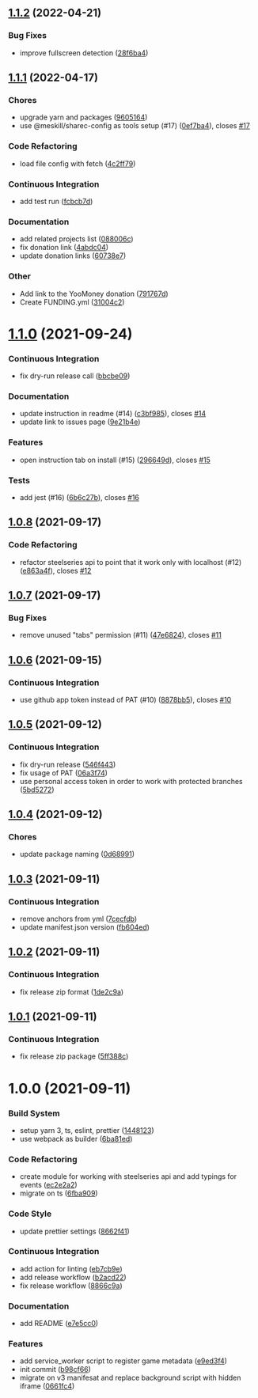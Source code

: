 ## [1.1.2](https://github.com/meskill/steelseries-browser-cinema/compare/v1.1.1...v1.1.2) (2022-04-21)

### Bug Fixes

- improve fullscreen detection ([28f6ba4](https://github.com/meskill/steelseries-browser-cinema/commit/28f6ba4362c961c7cd555918cb9be6376fa2b3e5))

## [1.1.1](https://github.com/meskill/steelseries-browser-cinema/compare/v1.1.0...v1.1.1) (2022-04-17)

### Chores

- upgrade yarn and packages ([9605164](https://github.com/meskill/steelseries-browser-cinema/commit/9605164912ee49e7ce7ffb36b1fa3b9b807c7535))
- use @meskill/sharec-config as tools setup (#17) ([0ef7ba4](https://github.com/meskill/steelseries-browser-cinema/commit/0ef7ba4f3acd6a72b65f0b66764a3d797120d538)), closes [#17](https://github.com/meskill/steelseries-browser-cinema/issues/17)

### Code Refactoring

- load file config with fetch ([4c2ff79](https://github.com/meskill/steelseries-browser-cinema/commit/4c2ff79e7812f503573eabcaebc029f637f8e912))

### Continuous Integration

- add test run ([fcbcb7d](https://github.com/meskill/steelseries-browser-cinema/commit/fcbcb7d76ac6ef653cc763382bbbfd97ce62e1f0))

### Documentation

- add related projects list ([088006c](https://github.com/meskill/steelseries-browser-cinema/commit/088006c2c5482c75a5a86905654fbca5cea2885c))
- fix donation link ([4abdc04](https://github.com/meskill/steelseries-browser-cinema/commit/4abdc04c44ba26be91c7364ef74b1c705ac6e72d))
- update donation links ([60738e7](https://github.com/meskill/steelseries-browser-cinema/commit/60738e75d79c0aecf4aa975b077c50c0ed7a136f))

### Other

- Add link to the YooMoney donation ([791767d](https://github.com/meskill/steelseries-browser-cinema/commit/791767d8cea568e30e3d5b53178085a70506193e))
- Create FUNDING.yml ([31004c2](https://github.com/meskill/steelseries-browser-cinema/commit/31004c2a9838e6eb6fc295eb8507d10795b65225))

# [1.1.0](https://github.com/meskill/steelseries-browser-cinema/compare/v1.0.8...v1.1.0) (2021-09-24)

### Continuous Integration

- fix dry-run release call ([bbcbe09](https://github.com/meskill/steelseries-browser-cinema/commit/bbcbe096db91a408e21a93735becb4c5917a3082))

### Documentation

- update instruction in readme (#14) ([c3bf985](https://github.com/meskill/steelseries-browser-cinema/commit/c3bf9850152a92a2eea0ff72e038cec6f09798ac)), closes [#14](https://github.com/meskill/steelseries-browser-cinema/issues/14)
- update link to issues page ([9e21b4e](https://github.com/meskill/steelseries-browser-cinema/commit/9e21b4ee2e7754a39a81f0060d6858adb3603a76))

### Features

- open instruction tab on install (#15) ([296649d](https://github.com/meskill/steelseries-browser-cinema/commit/296649d4522b67bd90ef5e85c404372f8f09ab91)), closes [#15](https://github.com/meskill/steelseries-browser-cinema/issues/15)

### Tests

- add jest (#16) ([6b6c27b](https://github.com/meskill/steelseries-browser-cinema/commit/6b6c27b8db97a16042041334241a65edbe7f89b7)), closes [#16](https://github.com/meskill/steelseries-browser-cinema/issues/16)

## [1.0.8](https://github.com/meskill/steelseries-browser-cinema/compare/v1.0.7...v1.0.8) (2021-09-17)

### Code Refactoring

- refactor steelseries api to point that it work only with localhost (#12) ([e863a4f](https://github.com/meskill/steelseries-browser-cinema/commit/e863a4f9805820f9dbf07c573e9658290a9657bd)), closes [#12](https://github.com/meskill/steelseries-browser-cinema/issues/12)

## [1.0.7](https://github.com/meskill/steelseries-browser-cinema/compare/v1.0.6...v1.0.7) (2021-09-17)

### Bug Fixes

- remove unused "tabs" permission (#11) ([47e6824](https://github.com/meskill/steelseries-browser-cinema/commit/47e6824a15d691f5fb1f1b60afb0f09d229445be)), closes [#11](https://github.com/meskill/steelseries-browser-cinema/issues/11)

## [1.0.6](https://github.com/meskill/steelseries-browser-cinema/compare/v1.0.5...v1.0.6) (2021-09-15)

### Continuous Integration

- use github app token instead of PAT (#10) ([8878bb5](https://github.com/meskill/steelseries-browser-cinema/commit/8878bb5400703414cf670b1f357b71852faea851)), closes [#10](https://github.com/meskill/steelseries-browser-cinema/issues/10)

## [1.0.5](https://github.com/meskill/steelseries-browser-cinema/compare/v1.0.4...v1.0.5) (2021-09-12)

### Continuous Integration

- fix dry-run release ([546f443](https://github.com/meskill/steelseries-browser-cinema/commit/546f44316c7faf60323a31a31d1e223ec55d37e5))
- fix usage of PAT ([06a3f74](https://github.com/meskill/steelseries-browser-cinema/commit/06a3f74c486389f2eac28aac823a75d7a09be8ab))
- use personal access token in order to work with protected branches ([5bd5272](https://github.com/meskill/steelseries-browser-cinema/commit/5bd5272da353006d77db1a7486d93c611fd3aa42))

## [1.0.4](https://github.com/meskill/steelseries-browser-cinema/compare/v1.0.3...v1.0.4) (2021-09-12)

### Chores

- update package naming ([0d68991](https://github.com/meskill/steelseries-browser-cinema/commit/0d68991827c4f8a38597a013d75d77e19b4b9b9c))

## [1.0.3](https://github.com/meskill/steelseries-fullscreenhandler/compare/v1.0.2...v1.0.3) (2021-09-11)

### Continuous Integration

- remove anchors from yml ([7cecfdb](https://github.com/meskill/steelseries-fullscreenhandler/commit/7cecfdb2dc0ad5423af0e0d5ce12cdb1d722e4c0))
- update manifest.json version ([fb604ed](https://github.com/meskill/steelseries-fullscreenhandler/commit/fb604ed143a3823a163552872838ed84f3668abf))

## [1.0.2](https://github.com/meskill/steelseries-fullscreenhandler/compare/v1.0.1...v1.0.2) (2021-09-11)

### Continuous Integration

- fix release zip format ([1de2c9a](https://github.com/meskill/steelseries-fullscreenhandler/commit/1de2c9a6b28a9822ee8d45a728377a7d2c05407d))

## [1.0.1](https://github.com/meskill/steelseries-fullscreenhandler/compare/v1.0.0...v1.0.1) (2021-09-11)

### Continuous Integration

- fix release zip package ([5ff388c](https://github.com/meskill/steelseries-fullscreenhandler/commit/5ff388cd60ba4a1b11c674858b6981d95aa52d4b))

# 1.0.0 (2021-09-11)

### Build System

- setup yarn 3, ts, eslint, prettier ([1448123](https://github.com/meskill/steelseries-fullscreenhandler/commit/1448123c8906c75da2a637a0bc32454084b17db0))
- use webpack as builder ([6ba81ed](https://github.com/meskill/steelseries-fullscreenhandler/commit/6ba81ed57c4ee4be0e6c7bfe8b190756b08e9bbe))

### Code Refactoring

- create module for working with steelseries api and add typings for events ([ec2e2a2](https://github.com/meskill/steelseries-fullscreenhandler/commit/ec2e2a28ad4b064ecbdf86716759fa7cf9811047))
- migrate on ts ([6fba909](https://github.com/meskill/steelseries-fullscreenhandler/commit/6fba9091403afba8ac9f6171e9b5382ed0e795d3))

### Code Style

- update prettier settings ([8662f41](https://github.com/meskill/steelseries-fullscreenhandler/commit/8662f4116dcd199ff6f53d0670b0cb336a5c9027))

### Continuous Integration

- add action for linting ([eb7cb9e](https://github.com/meskill/steelseries-fullscreenhandler/commit/eb7cb9e6956cdbcd99b645f5b9ee1745d675f4c0))
- add release workflow ([b2acd22](https://github.com/meskill/steelseries-fullscreenhandler/commit/b2acd22c9f13cd81a9111850437bafbaf3341898))
- fix release workflow ([8866c9a](https://github.com/meskill/steelseries-fullscreenhandler/commit/8866c9ae70ca5864689e35505e92864dfb6cc38a))

### Documentation

- add README ([e7e5cc0](https://github.com/meskill/steelseries-fullscreenhandler/commit/e7e5cc074b8ebb4146f5b2e18d9ee4404faf1006))

### Features

- add service_worker script to register game metadata ([e9ed3f4](https://github.com/meskill/steelseries-fullscreenhandler/commit/e9ed3f435941a3b5304d3d41a3a29f354de87822))
- init commit ([b98cf66](https://github.com/meskill/steelseries-fullscreenhandler/commit/b98cf669b7cf77548192347436d2656f7e1e16d6))
- migrate on v3 manifesat and replace background script with hidden iframe ([0661fc4](https://github.com/meskill/steelseries-fullscreenhandler/commit/0661fc42510086b065f16f36c17513e63ab6fb41))
